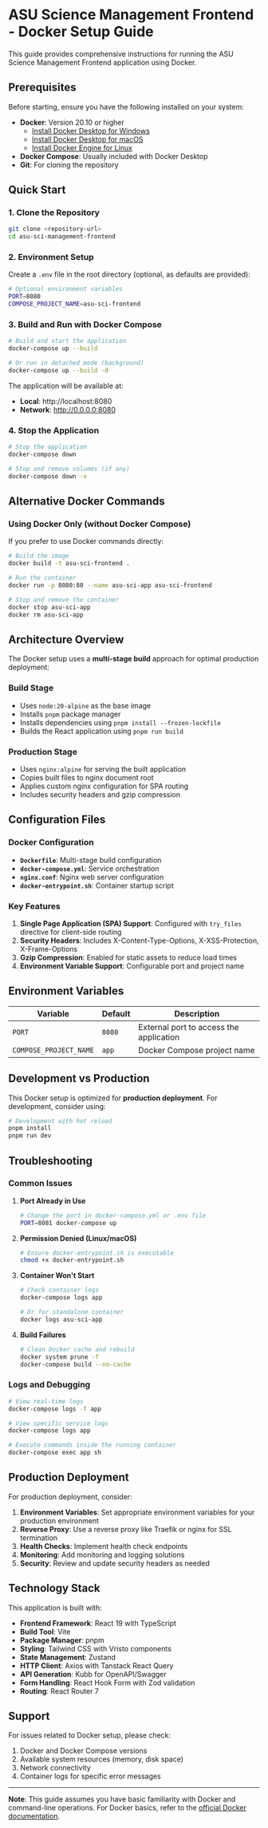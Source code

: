 # ASU Science Management Frontend - Docker Setup Guide

This guide provides comprehensive instructions for running the ASU Science Management Frontend application using Docker.

## Prerequisites

Before starting, ensure you have the following installed on your system:

- **Docker**: Version 20.10 or higher
  - [Install Docker Desktop for Windows](https://docs.docker.com/desktop/install/windows-install/)
  - [Install Docker Desktop for macOS](https://docs.docker.com/desktop/install/mac-install/)
  - [Install Docker Engine for Linux](https://docs.docker.com/engine/install/)
- **Docker Compose**: Usually included with Docker Desktop
- **Git**: For cloning the repository

## Quick Start

### 1. Clone the Repository

```bash
git clone <repository-url>
cd asu-sci-management-frontend
```

### 2. Environment Setup

Create a `.env` file in the root directory (optional, as defaults are provided):

```bash
# Optional environment variables
PORT=8080
COMPOSE_PROJECT_NAME=asu-sci-frontend
```

### 3. Build and Run with Docker Compose

```bash
# Build and start the application
docker-compose up --build

# Or run in detached mode (background)
docker-compose up --build -d
```

The application will be available at:
- **Local**: http://localhost:8080
- **Network**: http://0.0.0.0:8080

### 4. Stop the Application

```bash
# Stop the application
docker-compose down

# Stop and remove volumes (if any)
docker-compose down -v
```

## Alternative Docker Commands

### Using Docker Only (without Docker Compose)

If you prefer to use Docker commands directly:

```bash
# Build the image
docker build -t asu-sci-frontend .

# Run the container
docker run -p 8080:80 --name asu-sci-app asu-sci-frontend

# Stop and remove the container
docker stop asu-sci-app
docker rm asu-sci-app
```

## Architecture Overview

The Docker setup uses a **multi-stage build** approach for optimal production deployment:

### Build Stage
- Uses `node:20-alpine` as the base image
- Installs `pnpm` package manager
- Installs dependencies using `pnpm install --frozen-lockfile`
- Builds the React application using `pnpm run build`

### Production Stage
- Uses `nginx:alpine` for serving the built application
- Copies built files to nginx document root
- Applies custom nginx configuration for SPA routing
- Includes security headers and gzip compression

## Configuration Files

### Docker Configuration

- **`Dockerfile`**: Multi-stage build configuration
- **`docker-compose.yml`**: Service orchestration
- **`nginx.conf`**: Nginx web server configuration
- **`docker-entrypoint.sh`**: Container startup script

### Key Features

1. **Single Page Application (SPA) Support**: Configured with `try_files` directive for client-side routing
2. **Security Headers**: Includes X-Content-Type-Options, X-XSS-Protection, X-Frame-Options
3. **Gzip Compression**: Enabled for static assets to reduce load times
4. **Environment Variable Support**: Configurable port and project name

## Environment Variables

| Variable | Default | Description |
|----------|---------|-------------|
| `PORT` | `8080` | External port to access the application |
| `COMPOSE_PROJECT_NAME` | `app` | Docker Compose project name |

## Development vs Production

This Docker setup is optimized for **production deployment**. For development, consider using:

```bash
# Development with hot reload
pnpm install
pnpm run dev
```

## Troubleshooting

### Common Issues

1. **Port Already in Use**
   ```bash
   # Change the port in docker-compose.yml or .env file
   PORT=8081 docker-compose up
   ```

2. **Permission Denied (Linux/macOS)**
   ```bash
   # Ensure docker-entrypoint.sh is executable
   chmod +x docker-entrypoint.sh
   ```

3. **Container Won't Start**
   ```bash
   # Check container logs
   docker-compose logs app
   
   # Or for standalone container
   docker logs asu-sci-app
   ```

4. **Build Failures**
   ```bash
   # Clean Docker cache and rebuild
   docker system prune -f
   docker-compose build --no-cache
   ```

### Logs and Debugging

```bash
# View real-time logs
docker-compose logs -f app

# View specific service logs
docker-compose logs app

# Execute commands inside the running container
docker-compose exec app sh
```

## Production Deployment

For production deployment, consider:

1. **Environment Variables**: Set appropriate environment variables for your production environment
2. **Reverse Proxy**: Use a reverse proxy like Traefik or nginx for SSL termination
3. **Health Checks**: Implement health check endpoints
4. **Monitoring**: Add monitoring and logging solutions
5. **Security**: Review and update security headers as needed

## Technology Stack

This application is built with:

- **Frontend Framework**: React 19 with TypeScript
- **Build Tool**: Vite
- **Package Manager**: pnpm
- **Styling**: Tailwind CSS with Vristo components
- **State Management**: Zustand
- **HTTP Client**: Axios with Tanstack React Query
- **API Generation**: Kubb for OpenAPI/Swagger
- **Form Handling**: React Hook Form with Zod validation
- **Routing**: React Router 7

## Support

For issues related to Docker setup, please check:
1. Docker and Docker Compose versions
2. Available system resources (memory, disk space)
3. Network connectivity
4. Container logs for specific error messages

---

**Note**: This guide assumes you have basic familiarity with Docker and command-line operations. For Docker basics, refer to the [official Docker documentation](https://docs.docker.com/). 